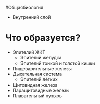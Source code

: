 #Общаябиология 
- Внутренний слой
# Что образуется?
- Эпителий ЖКТ
	- Эпителий желудка
	- Эпителий тонкой и толстой кишки
- Пищеварительные железы
- Дыхательная система
	- Эпителий лёгких
- Щитовидная железа
- Паращитовидные железы
- Плавательный пузырь